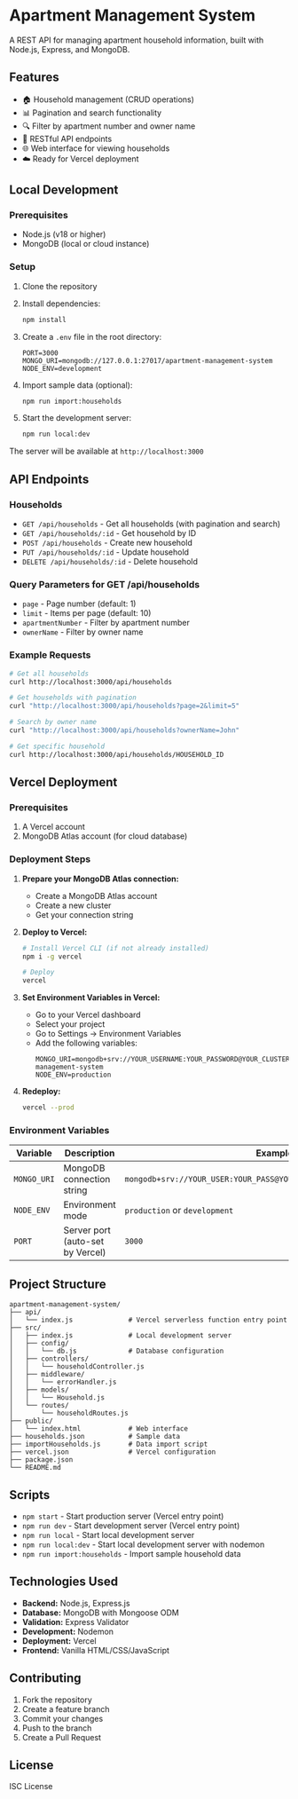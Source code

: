 # Apartment Management System

A REST API for managing apartment household information, built with Node.js, Express, and MongoDB.

## Features

- 🏠 Household management (CRUD operations)
- 📊 Pagination and search functionality
- 🔍 Filter by apartment number and owner name
- 📱 RESTful API endpoints
- 🌐 Web interface for viewing households
- ☁️ Ready for Vercel deployment

## Local Development

### Prerequisites

- Node.js (v18 or higher)
- MongoDB (local or cloud instance)

### Setup

1. Clone the repository
2. Install dependencies:

   ```bash
   npm install
   ```

3. Create a `.env` file in the root directory:

   ```env
   PORT=3000
   MONGO_URI=mongodb://127.0.0.1:27017/apartment-management-system
   NODE_ENV=development
   ```

4. Import sample data (optional):

   ```bash
   npm run import:households
   ```

5. Start the development server:
   ```bash
   npm run local:dev
   ```

The server will be available at `http://localhost:3000`

## API Endpoints

### Households

- `GET /api/households` - Get all households (with pagination and search)
- `GET /api/households/:id` - Get household by ID
- `POST /api/households` - Create new household
- `PUT /api/households/:id` - Update household
- `DELETE /api/households/:id` - Delete household

### Query Parameters for GET /api/households

- `page` - Page number (default: 1)
- `limit` - Items per page (default: 10)
- `apartmentNumber` - Filter by apartment number
- `ownerName` - Filter by owner name

### Example Requests

```bash
# Get all households
curl http://localhost:3000/api/households

# Get households with pagination
curl "http://localhost:3000/api/households?page=2&limit=5"

# Search by owner name
curl "http://localhost:3000/api/households?ownerName=John"

# Get specific household
curl http://localhost:3000/api/households/HOUSEHOLD_ID
```

## Vercel Deployment

### Prerequisites

1. A Vercel account
2. MongoDB Atlas account (for cloud database)

### Deployment Steps

1. **Prepare your MongoDB Atlas connection:**

   - Create a MongoDB Atlas account
   - Create a new cluster
   - Get your connection string

2. **Deploy to Vercel:**

   ```bash
   # Install Vercel CLI (if not already installed)
   npm i -g vercel

   # Deploy
   vercel
   ```

3. **Set Environment Variables in Vercel:**

   - Go to your Vercel dashboard
   - Select your project
   - Go to Settings → Environment Variables
   - Add the following variables:
     ```
     MONGO_URI=mongodb+srv://YOUR_USERNAME:YOUR_PASSWORD@YOUR_CLUSTER.mongodb.net/apartment-management-system
     NODE_ENV=production
     ```

4. **Redeploy:**
   ```bash
   vercel --prod
   ```

### Environment Variables

| Variable    | Description                      | Example                                                              |
| ----------- | -------------------------------- | -------------------------------------------------------------------- |
| `MONGO_URI` | MongoDB connection string        | `mongodb+srv://YOUR_USER:YOUR_PASS@YOUR_CLUSTER.mongodb.net/YOUR_DB` |
| `NODE_ENV`  | Environment mode                 | `production` or `development`                                        |
| `PORT`      | Server port (auto-set by Vercel) | `3000`                                                               |

## Project Structure

```
apartment-management-system/
├── api/
│   └── index.js              # Vercel serverless function entry point
├── src/
│   ├── index.js              # Local development server
│   ├── config/
│   │   └── db.js             # Database configuration
│   ├── controllers/
│   │   └── householdController.js
│   ├── middleware/
│   │   └── errorHandler.js
│   ├── models/
│   │   └── Household.js
│   └── routes/
│       └── householdRoutes.js
├── public/
│   └── index.html            # Web interface
├── households.json           # Sample data
├── importHouseholds.js       # Data import script
├── vercel.json               # Vercel configuration
├── package.json
└── README.md
```

## Scripts

- `npm start` - Start production server (Vercel entry point)
- `npm run dev` - Start development server (Vercel entry point)
- `npm run local` - Start local development server
- `npm run local:dev` - Start local development server with nodemon
- `npm run import:households` - Import sample household data

## Technologies Used

- **Backend:** Node.js, Express.js
- **Database:** MongoDB with Mongoose ODM
- **Validation:** Express Validator
- **Development:** Nodemon
- **Deployment:** Vercel
- **Frontend:** Vanilla HTML/CSS/JavaScript

## Contributing

1. Fork the repository
2. Create a feature branch
3. Commit your changes
4. Push to the branch
5. Create a Pull Request

## License

ISC License
